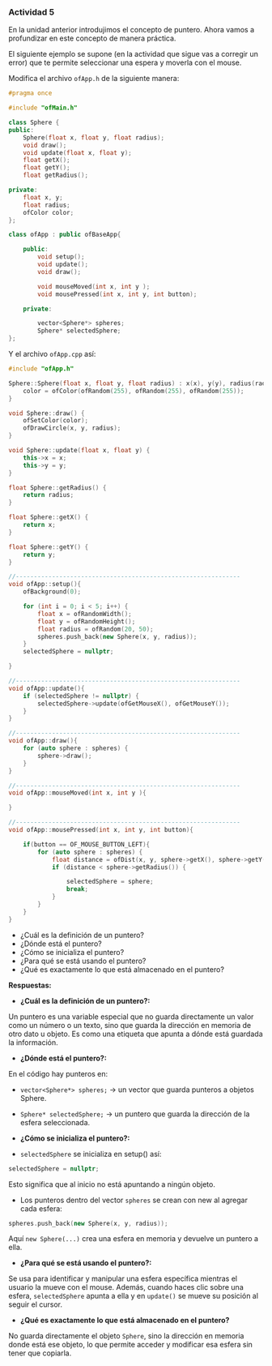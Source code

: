 ### Actividad 5

En la unidad anterior introdujimos el concepto de puntero. Ahora vamos a profundizar en este concepto de manera práctica.

El siguiente ejemplo se supone (en la actividad que sigue vas a corregir un error) que te permite seleccionar una espera y moverla con el mouse.

Modifica el archivo `ofApp.h` de la siguiente manera:

```cpp
#pragma once

#include "ofMain.h"

class Sphere {
public:
    Sphere(float x, float y, float radius);
    void draw();
    void update(float x, float y);
    float getX();
    float getY();
    float getRadius();

private:
    float x, y;
    float radius;
    ofColor color;
};

class ofApp : public ofBaseApp{

    public:
        void setup();
        void update();
        void draw();

        void mouseMoved(int x, int y );
        void mousePressed(int x, int y, int button);

    private:

        vector<Sphere*> spheres;
        Sphere* selectedSphere;
};
```

Y el archivo `ofApp.cpp` así:

```cpp
#include "ofApp.h"

Sphere::Sphere(float x, float y, float radius) : x(x), y(y), radius(radius) {
    color = ofColor(ofRandom(255), ofRandom(255), ofRandom(255));
}

void Sphere::draw() {
    ofSetColor(color);
    ofDrawCircle(x, y, radius);
}

void Sphere::update(float x, float y) {
    this->x = x;
    this->y = y;
}

float Sphere::getRadius() {
    return radius;
}

float Sphere::getX() {
    return x;
}

float Sphere::getY() {
    return y;
}

//--------------------------------------------------------------
void ofApp::setup(){
    ofBackground(0);

    for (int i = 0; i < 5; i++) {
        float x = ofRandomWidth();
        float y = ofRandomHeight();
        float radius = ofRandom(20, 50);
        spheres.push_back(new Sphere(x, y, radius));
    }
    selectedSphere = nullptr;

}

//--------------------------------------------------------------
void ofApp::update(){
    if (selectedSphere != nullptr) {
        selectedSphere->update(ofGetMouseX(), ofGetMouseY());
    }
}

//--------------------------------------------------------------
void ofApp::draw(){
    for (auto sphere : spheres) {
        sphere->draw();
    }
}

//--------------------------------------------------------------
void ofApp::mouseMoved(int x, int y ){

}

//--------------------------------------------------------------
void ofApp::mousePressed(int x, int y, int button){

    if(button == OF_MOUSE_BUTTON_LEFT){
        for (auto sphere : spheres) {
            float distance = ofDist(x, y, sphere->getX(), sphere->getY());
            if (distance < sphere->getRadius()) {

                selectedSphere = sphere;
                break;
            }
        }
    }
}
```

- ¿Cuál es la definición de un puntero?
- ¿Dónde está el puntero?
- ¿Cómo se inicializa el puntero?
- ¿Para qué se está usando el puntero?
- ¿Qué es exactamente lo que está almacenado en el puntero?

**Respuestas:**

- **¿Cuál es la definición de un puntero?:**
   
Un puntero es una variable especial que no guarda directamente un valor como un número o un texto, sino que guarda la dirección en memoria de otro dato u objeto. Es como una etiqueta que apunta a dónde está guardada la información.

- **¿Dónde está el puntero?:**
  
En el código hay punteros en:

- `vector<Sphere*> spheres;` → un vector que guarda punteros a objetos Sphere.
- `Sphere* selectedSphere;` → un puntero que guarda la dirección de la esfera seleccionada.

- **¿Cómo se inicializa el puntero?:**

- `selectedSphere` se inicializa en setup() así:
```cpp
selectedSphere = nullptr;
```
Esto significa que al inicio no está apuntando a ningún objeto.

- Los punteros dentro del vector `spheres` se crean con new al agregar cada esfera:
```cpp
spheres.push_back(new Sphere(x, y, radius));
```
Aquí `new Sphere(...)` crea una esfera en memoria y devuelve un puntero a ella.

- **¿Para qué se está usando el puntero?:**
  
Se usa para identificar y manipular una esfera específica mientras el usuario la mueve con el mouse. Además, cuando haces clic sobre una esfera, `selectedSphere` apunta a ella y en `update()` se mueve su posición al seguir el cursor.

- **¿Qué es exactamente lo que está almacenado en el puntero?**
  
No guarda directamente el objeto `Sphere`, sino la dirección en memoria donde está ese objeto, lo que permite acceder y modificar esa esfera sin tener que copiarla.
